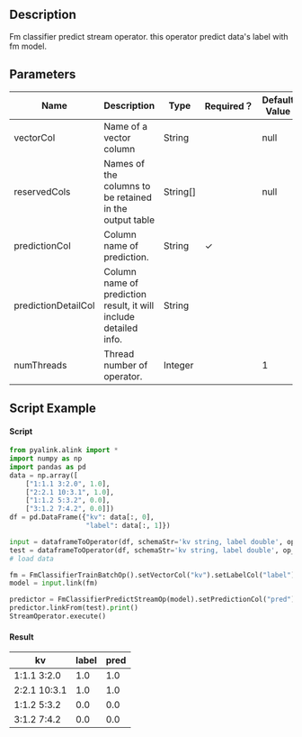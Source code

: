 ## Description
Fm classifier predict stream operator. this operator predict data's label with fm model.

## Parameters
| Name | Description | Type | Required？ | Default Value |
| --- | --- | --- | --- | --- |
| vectorCol | Name of a vector column | String |  | null |
| reservedCols | Names of the columns to be retained in the output table | String[] |  | null |
| predictionCol | Column name of prediction. | String | ✓ |  |
| predictionDetailCol | Column name of prediction result, it will include detailed info. | String |  |  |
| numThreads | Thread number of operator. | Integer |  | 1 |

## Script Example
#### Script
```python
from pyalink.alink import *
import numpy as np
import pandas as pd
data = np.array([
    ["1:1.1 3:2.0", 1.0],
    ["2:2.1 10:3.1", 1.0],
    ["1:1.2 5:3.2", 0.0],
    ["3:1.2 7:4.2", 0.0]])
df = pd.DataFrame({"kv": data[:, 0], 
                   "label": data[:, 1]})

input = dataframeToOperator(df, schemaStr='kv string, label double', op_type='batch')
test = dataframeToOperator(df, schemaStr='kv string, label double', op_type='stream')
# load data

fm = FmClassifierTrainBatchOp().setVectorCol("kv").setLabelCol("label")
model = input.link(fm)

predictor = FmClassifierPredictStreamOp(model).setPredictionCol("pred")
predictor.linkFrom(test).print()
StreamOperator.execute()
```
#### Result
kv	| label	| pred
---|----|-------
1:1.1 3:2.0|1.0|1.0
2:2.1 10:3.1|1.0|1.0
1:1.2 5:3.2|0.0|0.0
3:1.2 7:4.2|0.0|0.0






